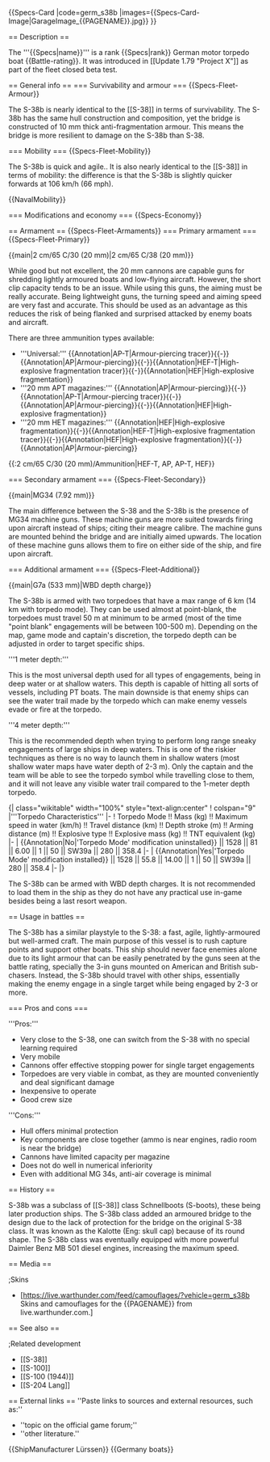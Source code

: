 {{Specs-Card
|code=germ_s38b
|images={{Specs-Card-Image|GarageImage_{{PAGENAME}}.jpg}}
}}

== Description ==
<!-- ''In the first part of the description, cover the history of the ship's creation and military application. In the second part, tell the reader about using this ship in the game. Add a screenshot: if a beginner player has a hard time remembering vehicles by name, a picture will help them identify the ship in question.'' -->
The '''{{Specs|name}}''' is a rank {{Specs|rank}} German motor torpedo boat {{Battle-rating}}. It was introduced in [[Update 1.79 "Project X"]] as part of the fleet closed beta test.

== General info ==
=== Survivability and armour ===
{{Specs-Fleet-Armour}}
<!-- ''Talk about the vehicle's armour. Note the most well-defended and most vulnerable zones, e.g. the ammo magazine. Evaluate the composition of components and assemblies responsible for movement and manoeuvrability. Evaluate the survivability of the primary and secondary armaments separately. Don't forget to mention the size of the crew, which plays an important role in fleet mechanics. Save tips on preserving survivability for the "Usage in battles" section. If necessary, use a graphical template to show the most well-protected or most vulnerable points in the armour.'' -->
The S-38b is nearly identical to the [[S-38]] in terms of survivability. The S-38b has the same hull construction and composition, yet the bridge is constructed of 10 mm thick anti-fragmentation armour. This means the bridge is more resilient to damage on the S-38b than S-38.

=== Mobility ===
{{Specs-Fleet-Mobility}}
<!-- ''Write about the ship's mobility. Evaluate its power and manoeuvrability, rudder rerouting speed, stopping speed at full tilt, with its maximum forward and reverse speed.'' -->
The S-38b is quick and agile.. It is also nearly identical to the [[S-38]] in terms of mobility: the difference is that the S-38b is slightly quicker forwards at 106 km/h (66 mph).

{{NavalMobility}}

=== Modifications and economy ===
{{Specs-Economy}}

== Armament ==
{{Specs-Fleet-Armaments}}
=== Primary armament ===
{{Specs-Fleet-Primary}}
<!-- ''Provide information about the characteristics of the primary armament. Evaluate their efficacy in battle based on their reload speed, ballistics and the capacity of their shells. Add a link to the main article about the weapon: <code><nowiki>{{main|Weapon name (calibre)}}</nowiki></code>. Broadly describe the ammunition available for the primary armament, and provide recommendations on how to use it and which ammunition to choose.'' -->
{{main|2 cm/65 C/30 (20 mm)|2 cm/65 C/38 (20 mm)}}

While good but not excellent, the 20 mm cannons are capable guns for shredding lightly armoured boats and low-flying aircraft. However, the short clip capacity tends to be an issue. While using this guns, the aiming must be really accurate. Being lightweight guns, the turning speed and aiming speed are very fast and accurate. This should be used as an advantage as this reduces the risk of being flanked and surprised attacked by enemy boats and aircraft.

There are three ammunition types available:

* '''Universal:''' {{Annotation|AP-T|Armour-piercing tracer}}{{-}}{{Annotation|AP|Armour-piercing}}{{-}}{{Annotation|HEF-T|High-explosive fragmentation tracer}}{{-}}{{Annotation|HEF|High-explosive fragmentation}}
* '''20 mm APT magazines:''' {{Annotation|AP|Armour-piercing}}{{-}}{{Annotation|AP-T|Armour-piercing tracer}}{{-}}{{Annotation|AP|Armour-piercing}}{{-}}{{Annotation|HEF|High-explosive fragmentation}}
* '''20 mm HET magazines:''' {{Annotation|HEF|High-explosive fragmentation}}{{-}}{{Annotation|HEF-T|High-explosive fragmentation tracer}}{{-}}{{Annotation|HEF|High-explosive fragmentation}}{{-}}{{Annotation|AP|Armour-piercing}}

{{:2 cm/65 C/30 (20 mm)/Ammunition|HEF-T, AP, AP-T, HEF}}

=== Secondary armament ===
{{Specs-Fleet-Secondary}}
<!-- ''Some ships are fitted with weapons of various calibres. Secondary armaments are defined as weapons chosen with the control <code>Select secondary weapon</code>. Evaluate the secondary armaments and give advice on how to use them. Describe the ammunition available for the secondary armament. Provide recommendations on how to use them and which ammunition to choose. Remember that any anti-air armament, even heavy calibre weapons, belong in the next section. If there is no secondary armament, remove this section.'' -->
{{main|MG34 (7.92 mm)}}

The main difference between the S-38 and the S-38b is the presence of MG34 machine guns. These machine guns are more suited towards firing upon aircraft instead of ships; citing their meagre calibre. The machine guns are mounted behind the bridge and are initially aimed upwards. The location of these machine guns allows them to fire on either side of the ship, and fire upon aircraft.

=== Additional armament ===
{{Specs-Fleet-Additional}}
<!-- ''Describe the available additional armaments of the ship: depth charges, mines, torpedoes. Talk about their positions, available ammunition and launch features such as dead zones of torpedoes. If there is no additional armament, remove this section.'' -->
{{main|G7a (533 mm)|WBD depth charge}}

The S-38b is armed with two torpedoes that have a max range of 6 km (14 km with torpedo mode). They can be used almost at point-blank, the torpedoes must travel 50 m at minimum to be armed (most of the time "point blank" engagements will be between 100-500 m). Depending on the map, game mode and captain's discretion, the torpedo depth can be adjusted in order to target specific ships.

'''1 meter depth:'''

This is the most universal depth used for all types of engagements, being in deep water or at shallow waters. This depth is capable of hitting all sorts of vessels, including PT boats. The main downside is that enemy ships can see the water trail made by the torpedo which can make enemy vessels evade or fire at the torpedo.

'''4 meter depth:'''

This is the recommended depth when trying to perform long range sneaky engagements of large ships in deep waters. This is one of the riskier techniques as there is no way to launch them in shallow waters (most shallow water maps have water depth of 2-3 m). Only the captain and the team will be able to see the torpedo symbol while travelling close to them, and it will not leave any visible water trail compared to the 1-meter depth torpedo.

{| class="wikitable" width="100%" style="text-align:center"
! colspan="9" |'''Torpedo Characteristics'''
|-
! Torpedo Mode !! Mass (kg) !! Maximum speed in water (km/h) !! Travel distance (km) !! Depth stroke (m) !! Arming distance (m) !! Explosive type !! Explosive mass (kg) !! TNT equivalent (kg)
|-
| {{Annotation|No|'Torpedo Mode' modification uninstalled}} || 1528 || 81 || 6.00 || 1 || 50 || SW39a || 280 || 358.4
|-
| {{Annotation|Yes|'Torpedo Mode' modification installed}} || 1528 || 55.8 || 14.00 || 1 || 50 || SW39a || 280 || 358.4
|-
|}

The S-38b can be armed with WBD depth charges. It is not recommended to load them in the ship as they do not have any practical use in-game besides being a last resort weapon.

== Usage in battles ==
<!-- ''Describe the technique of using this ship, the characteristics of her use in a team and tips on strategy. Abstain from writing an entire guide – don't try to provide a single point of view, but give the reader food for thought. Talk about the most dangerous opponents for this vehicle and provide recommendations on fighting them. If necessary, note the specifics of playing with this vehicle in various modes (AB, RB, SB).'' -->

The S-38b has a similar playstyle to the S-38: a fast, agile, lightly-armoured but well-armed craft. The main purpose of this vessel is to rush capture points and support other boats. This ship should never face enemies alone due to its light armour that can be easily penetrated by the guns seen at the battle rating, specially the 3-in guns mounted on American and British sub-chasers. Instead, the S-38b should travel with other ships, essentially making the enemy engage in a single target while being engaged by 2-3 or more.

=== Pros and cons ===
<!-- ''Summarise and briefly evaluate the vehicle in terms of its characteristics and combat effectiveness. Mark its pros and cons in the bulleted list. Try not to use more than 6 points for each of the characteristics. Avoid using categorical definitions such as "bad", "good" and the like - use substitutions with softer forms such as "inadequate" and "effective".'' -->

'''Pros:'''

* Very close to the S-38, one can switch from the S-38 with no special learning required
* Very mobile
* Cannons offer effective stopping power for single target engagements
* Torpedoes are very viable in combat, as they are mounted conveniently and deal significant damage
* Inexpensive to operate
* Good crew size

'''Cons:'''

* Hull offers minimal protection
* Key components are close together (ammo is near engines, radio room is near the bridge)
* Cannons have limited capacity per magazine
* Does not do well in numerical inferiority
* Even with additional MG 34s, anti-air coverage is minimal

== History ==
<!-- ''Describe the history of the creation and combat usage of the ship in more detail than in the introduction. If the historical reference turns out to be too long, take it to a separate article, taking a link to the article about the ship and adding a block "/History" (example: <nowiki>https://wiki.warthunder.com/(Ship-name)/History</nowiki>) and add a link to it here using the <code>main</code> template. Be sure to reference text and sources by using <code><nowiki><ref></ref></nowiki></code>, as well as adding them at the end of the article with <code><nowiki><references /></nowiki></code>. This section may also include the ship's dev blog entry (if applicable) and the in-game encyclopedia description (under <code><nowiki>=== In-game description ===</nowiki></code>, also if applicable).'' -->

S-38b was a subclass of [[S-38]] class Schnellboots (S-boots), these being later production ships. The S-38b class added an armoured bridge to the design due to the lack of protection for the bridge on the original S-38 class. It was known as the Kalotte (Eng: skull cap) because of its round shape. The S-38b class was eventually equipped with more powerful Daimler Benz MB 501 diesel engines, increasing the maximum speed.

== Media ==
<!-- ''Excellent additions to the article would be video guides, screenshots from the game, and photos.'' -->

;Skins

* [https://live.warthunder.com/feed/camouflages/?vehicle=germ_s38b Skins and camouflages for the {{PAGENAME}} from live.warthunder.com.]

== See also ==
<!-- ''Links to articles on the War Thunder Wiki that you think will be useful for the reader, for example:''
* ''reference to the series of the ship;''
* ''links to approximate analogues of other nations and research trees.'' -->

;Related development

* [[S-38]]
* [[S-100]]
* [[S-100 (1944)]]
* [[S-204 Lang]]

== External links ==
''Paste links to sources and external resources, such as:''

* ''topic on the official game forum;''
* ''other literature.''

{{ShipManufacturer Lürssen}}
{{Germany boats}}